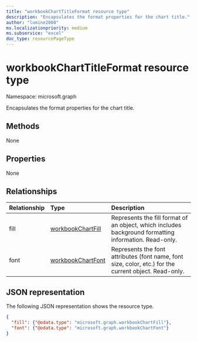 ```yaml
---
title: "workbookChartTitleFormat resource type"
description: "Encapsulates the format properties for the chart title."
author: "lumine2008"
ms.localizationpriority: medium
ms.subservice: "excel"
doc_type: resourcePageType
---
```


# workbookChartTitleFormat resource type

Namespace: microsoft.graph

Encapsulates the format properties for the chart title.


## Methods
None

## Properties
None

## Relationships
| Relationship | Type	|Description|
|:---------------|:--------|:----------|
|fill|[workbookChartFill](workbookchartfill.md)|Represents the fill format of an object, which includes background formatting information. Read-only.|
|font|[workbookChartFont](workbookchartfont.md)|Represents the font attributes (font name, font size, color, etc.) for the current object. Read-only.|



## JSON representation

The following JSON representation shows the resource type.

<!--{
  "blockType": "resource",
  "optionalProperties": [],
  "baseType": "microsoft.graph.entity",
  "@odata.type": "microsoft.graph.workbookChartTitleFormat"
}-->

```json
{
  "fill": {"@odata.type": "microsoft.graph.workbookChartFill"},
  "font": {"@odata.type": "microsoft.graph.workbookChartFont"}
}
```

<!-- uuid: 8fcb5dbc-d5aa-4681-8e31-b001d5168d79
2015-10-25 14:57:30 UTC -->
<!-- {
  "type": "#page.annotation",
  "description": "ChartAreaFormat resource",
  "keywords": "",
  "section": "documentation",
  "tocPath": ""
}-->


